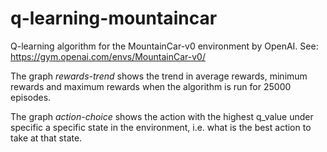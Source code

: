 # q-learning-mountaincar
Q-learning algorithm for the MountainCar-v0 environment by OpenAI. See: https://gym.openai.com/envs/MountainCar-v0/

The graph _rewards-trend_ shows the trend in average rewards, minimum rewards and maximum rewards when the algorithm is run for 25000 episodes.

The graph _action-choice_ shows the action with the highest q_value under specific a specific state in the environment, i.e. what is the best action to take at that state.

